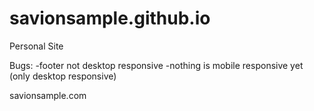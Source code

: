 # savionsample.github.io
Personal Site

Bugs:
-footer not desktop responsive
-nothing is mobile responsive yet (only desktop responsive)

savionsample.com
